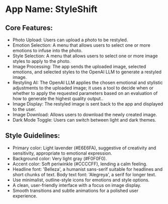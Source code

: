 # **App Name**: StyleShift

## Core Features:

- Photo Upload: Users can upload a photo to be restyled.
- Emotion Selection: A menu that allows users to select one or more emotions to infuse into the photo.
- Style Selection: A menu that allows users to select one or more image styles to apply to the photo.
- Image Processing: The app sends the uploaded image, selected emotions, and selected styles to the OpenAI LLM to generate a restyled image.
- Restyling AI: The OpenAI LLM applies the chosen emotional and stylistic adjustments to the uploaded image; it uses a tool to decide when or whether to apply the requested parameters based on an evaluation of how to generate the highest quality output..
- Image Display: The restyled image is sent back to the app and displayed to the user.
- Image Download: Allows users to download the newly created image.
- Dark Mode Toggle: Users can switch between light and dark themes.

## Style Guidelines:

- Primary color: Light lavender (#E6E6FA), suggestive of creativity and sensitivity, appropriate to emotional expression.
- Background color: Very light gray (#F0F0F0).
- Accent color: Soft periwinkle (#CCCCFF), lending a calm feeling.
- Headline font: 'Belleza', a humanist sans-serif suitable for headlines and short chunks of text. Body text font: 'Alegreya', a serif for longer text.
- Use minimalist, outline-style icons for emotions and style options.
- A clean, user-friendly interface with a focus on image display.
- Smooth transitions and subtle animations for a polished user experience.